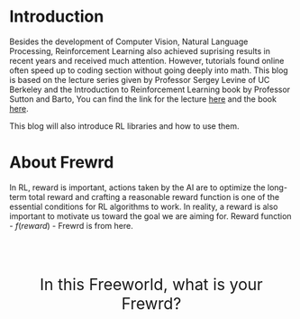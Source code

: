 <vue-mathjax></vue-mathjax>
# Introduction

Besides the development of Computer Vision, Natural Language Processing,
Reinforcement Learning also achieved suprising results in recent years
and received much attention.
However, tutorials found online often speed up to coding section without
going deeply into math.
This blog is based on the lecture series given by Professor Sergey Levine of UC Berkeley
and the Introduction to Reinforcement Learning book by Professor Sutton and Barto,
You can find the link for the lecture
[here](http://rail.eecs.berkeley.edu/deeprlcourse/)
and the book [here](http://incompleteideas.net/book/bookdraft2017nov5.pdf).

This blog will also introduce RL libraries and how to use them.

# About Frew<i class="fas fa-angle-double-up" ></i>rd
In RL, reward is important, actions taken by the AI are to
optimize the long-term total reward and crafting a reasonable reward function
is one of the essential conditions for RL algorithms to work. In reality,
a reward is also important to motivate us toward the goal we are aiming for.
Reward function - $f(reward)$ - Frew<i class="fas fa-angle-double-up" ></i>rd is from here.
<br/>
<br/>
<br/>
<br/>
<p align="center" style="font-size:200%;">In this Freeworld, what is your Frew<i class="fas fa-angle-double-up" ></i>rd?</p>
